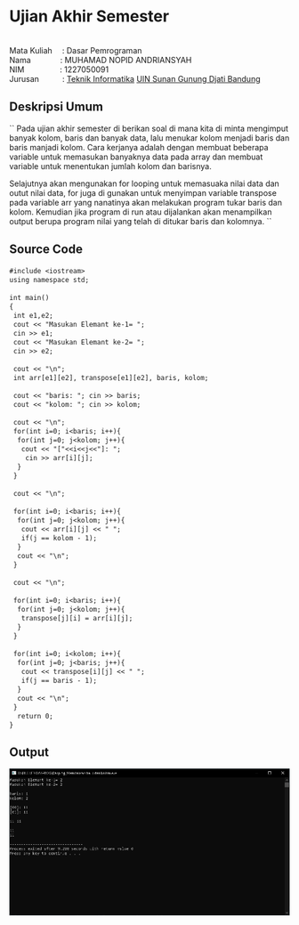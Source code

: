 # Ujian Akhir Semester 
<br>Mata Kuliah&ensp;&ensp; : Dasar Pemrograman
<br>Nama&ensp;&ensp;&ensp;&ensp;&ensp;&ensp;&ensp;&nbsp;: MUHAMAD NOPID ANDRIANSYAH
<br>NIM&emsp;&emsp;&emsp;&emsp;&nbsp; : 1227050091
<br>Jurusan&emsp;&emsp;&emsp;: [Teknik Informatika](http://if.uinsgd.ac.id/) [UIN Sunan Gunung Djati Bandung](https://uinsgd.ac.id/)

## Deskripsi Umum
``
Pada ujian akhir semester di berikan soal di mana kita di minta mengimput banyak kolom, baris dan banyak data, lalu menukar kolom menjadi baris dan baris manjadi kolom. Cara kerjanya adalah dengan membuat beberapa variable untuk memasukan  banyaknya data pada array dan membuat variable untuk menentukan  jumlah kolom dan barisnya.

Selajutnya akan mengunakan for looping untuk memasuaka nilai data dan outut nilai data, for juga di gunakan untuk menyimpan variable transpose pada variable arr yang nanatinya akan melakukan program tukar baris dan kolom. Kemudian jika program di run atau dijalankan akan  menampilkan output berupa program nilai yang telah di ditukar baris dan kolomnya.
``
## Source Code
```
#include <iostream>
using namespace std;

int main()
{
 int e1,e2;
 cout << "Masukan Elemant ke-1= ";
 cin >> e1;
 cout << "Masukan Elemant ke-2= ";
 cin >> e2;
	
 cout << "\n";
 int arr[e1][e2], transpose[e1][e2], baris, kolom;
 
 cout << "baris: "; cin >> baris;
 cout << "kolom: "; cin >> kolom;
 
 cout << "\n";
 for(int i=0; i<baris; i++){
  for(int j=0; j<kolom; j++){
   cout << "["<<i<<j<<"]: ";
   	cin >> arr[i][j];
  }
 }
 
 cout << "\n";
 
 for(int i=0; i<baris; i++){
  for(int j=0; j<kolom; j++){
   cout << arr[i][j] << " ";
   if(j == kolom - 1);
  }
  cout << "\n";
 }
 
 cout << "\n";
 
 for(int i=0; i<baris; i++){
  for(int j=0; j<kolom; j++){
   transpose[j][i] = arr[i][j];
  }
 }
 
 for(int i=0; i<kolom; i++){
  for(int j=0; j<baris; j++){
   cout << transpose[i][j] << " ";
   if(j == baris - 1);
  }
  cout << "\n";
 }
  return 0;
}
```
## Output

<img src="output1.1.png">
